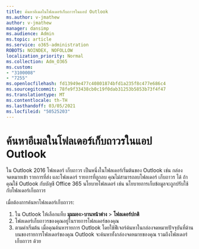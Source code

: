 ```yaml
---
title: ค้นหาอีเมลในโฟลเดอร์เก็บถาวรในแอป Outlook
ms.author: v-jmathew
author: v-jmathew
manager: dansimp
ms.audience: Admin
ms.topic: article
ms.service: o365-administration
ROBOTS: NOINDEX, NOFOLLOW
localization_priority: Normal
ms.collection: Adm_O365
ms.custom:
- "3100008"
- "7255"
ms.openlocfilehash: fd13949e477c40801874bfd1a235f8c477e686c4
ms.sourcegitcommit: 78fe9f33438cb0c19f0dab31253b5853b73f4f47
ms.translationtype: MT
ms.contentlocale: th-TH
ms.lasthandoff: 03/05/2021
ms.locfileid: "50525203"
---
```

# <a name="find-email-in-archive-folder-in-outlook-app"></a>ค้นหาอีเมลในโฟลเดอร์เก็บถาวรในแอป Outlook

ใน Outlook 2016 โฟลเดอร์ เก็บถาวร เป็นหนึ่งในโฟลเดอร์เริ่มต้นของ Outlook เช่น กล่องจดหมายเข้า รายการที่ส่ง และโฟลเดอร์ รายการที่ถูกลบ คุณไม่สามารถลบโฟลเดอร์ เก็บถาวร ได้ ถ้าคุณใช้ Outlook กับบัญชี Office 365 นโยบายโฟลเดอร์ เช่น นโยบายการเก็บข้อมูลจะถูกปรับใช้กับโฟลเดอร์เก็บถาวร

เมื่อต้องการค้นหาโฟลเดอร์เก็บถาวร:

1. ใน Outlook ให้เลือกแท็บ **มุมมอง**>**บานหน้าต่าง**  >  **โฟลเดอร์ปกติ**
2. โฟลเดอร์เก็บถาวรของคุณอยู่ในรายการโฟลเดอร์ของคุณ
3. ตามค่าเริ่มต้น เมื่อคุณค้นหารายการ Outlook โดยใช้ฟีเจอร์ค้นหาในกล่องจดหมายปัจจุบันที่ด้านบนของรายการโฟลเดอร์ของคุณ Outlook จะค้นหาทั้งกล่องจดหมายของคุณ รวมถึงโฟลเดอร์ เก็บถาวร ด้วย
